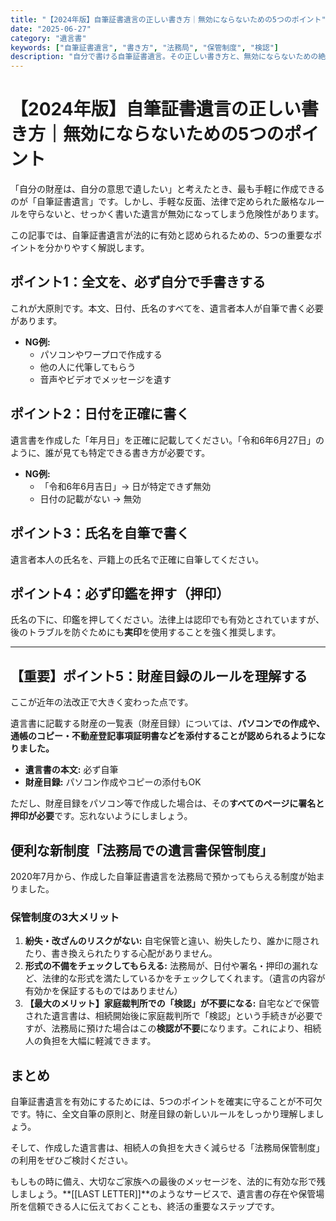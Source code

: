 ```yaml
---
title: "【2024年版】自筆証書遺言の正しい書き方｜無効にならないための5つのポイント"
date: "2025-06-27"
category: "遺言書"
keywords: ["自筆証書遺言", "書き方", "法務局", "保管制度", "検認"]
description: "自分で書ける自筆証書遺言。その正しい書き方と、無効にならないための絶対に必要な5つのポイントを専門家が解説。2020年から始まった便利な「法務局保管制度」も分かります。"
---
```


# 【2024年版】自筆証書遺言の正しい書き方｜無効にならないための5つのポイント

「自分の財産は、自分の意思で遺したい」と考えたとき、最も手軽に作成できるのが「自筆証書遺言」です。しかし、手軽な反面、法律で定められた厳格なルールを守らないと、せっかく書いた遺言が無効になってしまう危険性があります。

この記事では、自筆証書遺言が法的に有効と認められるための、5つの重要なポイントを分かりやすく解説します。

## ポイント1：全文を、必ず自分で手書きする

これが大原則です。本文、日付、氏名のすべてを、遺言者本人が自筆で書く必要があります。

- **NG例:**
  - パソコンやワープロで作成する
  - 他の人に代筆してもらう
  - 音声やビデオでメッセージを遺す

## ポイント2：日付を正確に書く

遺言書を作成した「年月日」を正確に記載してください。「令和6年6月27日」のように、誰が見ても特定できる書き方が必要です。

- **NG例:**
  - 「令和6年6月吉日」→ 日が特定できず無効
  - 日付の記載がない → 無効

## ポイント3：氏名を自筆で書く

遺言者本人の氏名を、戸籍上の氏名で正確に自筆してください。

## ポイント4：必ず印鑑を押す（押印）

氏名の下に、印鑑を押してください。法律上は認印でも有効とされていますが、後のトラブルを防ぐためにも**実印**を使用することを強く推奨します。

---

## 【重要】ポイント5：財産目録のルールを理解する

ここが近年の法改正で大きく変わった点です。

遺言書に記載する財産の一覧表（財産目録）については、**パソコンでの作成や、通帳のコピー・不動産登記事項証明書などを添付することが認められるようになりました。**

- **遺言書の本文:** 必ず自筆
- **財産目録:** パソコン作成やコピーの添付もOK

ただし、財産目録をパソコン等で作成した場合は、その**すべてのページに署名と押印が必要**です。忘れないようにしましょう。

## 便利な新制度「法務局での遺言書保管制度」

2020年7月から、作成した自筆証書遺言を法務局で預かってもらえる制度が始まりました。

### 保管制度の3大メリット

1.  **紛失・改ざんのリスクがない:** 自宅保管と違い、紛失したり、誰かに隠されたり、書き換えられたりする心配がありません。
2.  **形式の不備をチェックしてもらえる:** 法務局が、日付や署名・押印の漏れなど、法律的な形式を満たしているかをチェックしてくれます。（遺言の内容が有効かを保証するものではありません）
3.  **【最大のメリット】家庭裁判所での「検認」が不要になる:** 自宅などで保管された遺言書は、相続開始後に家庭裁判所で「検認」という手続きが必要ですが、法務局に預けた場合はこの**検認が不要**になります。これにより、相続人の負担を大幅に軽減できます。

## まとめ

自筆証書遺言を有効にするためには、5つのポイントを確実に守ることが不可欠です。特に、全文自筆の原則と、財産目録の新しいルールをしっかり理解しましょう。

そして、作成した遺言書は、相続人の負担を大きく減らせる「法務局保管制度」の利用をぜひご検討ください。

もしもの時に備え、大切なご家族への最後のメッセージを、法的に有効な形で残しましょう。**[[LAST LETTER]]**のようなサービスで、遺言書の存在や保管場所を信頼できる人に伝えておくことも、終活の重要なステップです。